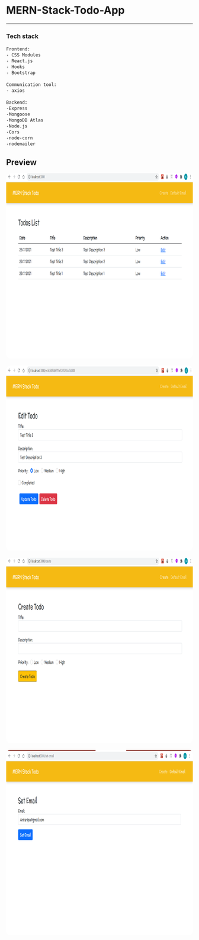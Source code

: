 # MERN-Stack-Todo-App

---

### Tech stack

```
Frontend:
- CSS Modules
- React.js
- Hooks
- Bootstrap

Communication tool:
- axios

Backend:
-Express
-Mongoose
-MongoDB Atlas
-Node.js
-Cors
-node-corn
-nodemailer
```


## Preview

<img src="/Preview 1.png" height="500" style="border-radius:10px;margin-bottom:1rem;" />
<img src="/Preview 3.png" height="500" style="border-radius:10px;margin-bottom:1rem;" />
<img src="/Preview 2.png" height="500" style="border-radius:10px;margin-bottom:1rem;" />
<img src="/Preview 4.png" height="500" style="border-radius:10px;margin-bottom:1rem;" />
